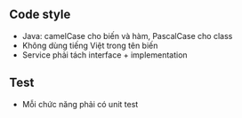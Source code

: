 ## Code style
- Java: camelCase cho biến và hàm, PascalCase cho class
- Không dùng tiếng Việt trong tên biến
- Service phải tách interface + implementation

## Test
- Mỗi chức năng phải có unit test
